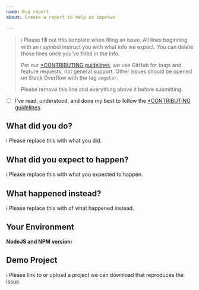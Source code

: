 ```yaml
---
name: Bug report
about: Create a report to help us improve

---
```

> ℹ Please fill out this template when filing an issue.
> All lines beginning with an ℹ symbol instruct you with what info we expect. You can delete those lines once you've filled in the info.
>
> Per our [*CONTRIBUTING guidelines](https://github.com/holisticon/keycloak-theme-sample/master/CONTRIBUTING.md), we use GitHub for
> bugs and feature requests, not general support. Other issues should be opened on Stack Overflow with the tag `angular`.
>
> Please remove this line and everything above it before submitting.

* [ ] I've read, understood, and done my best to follow the [*CONTRIBUTING guidelines](https://github.com/holisticon/keycloak-theme-sample/master/CONTRIBUTING.md).

## What did you do?

ℹ Please replace this with what you did.  

## What did you expect to happen?

ℹ Please replace this with what you expected to happen.  

## What happened instead?

ℹ Please replace this with of what happened instead.  

## Your Environment

**NodeJS and NPM version:**

## Demo Project

ℹ Please link to or upload a project we can download that reproduces the issue.
